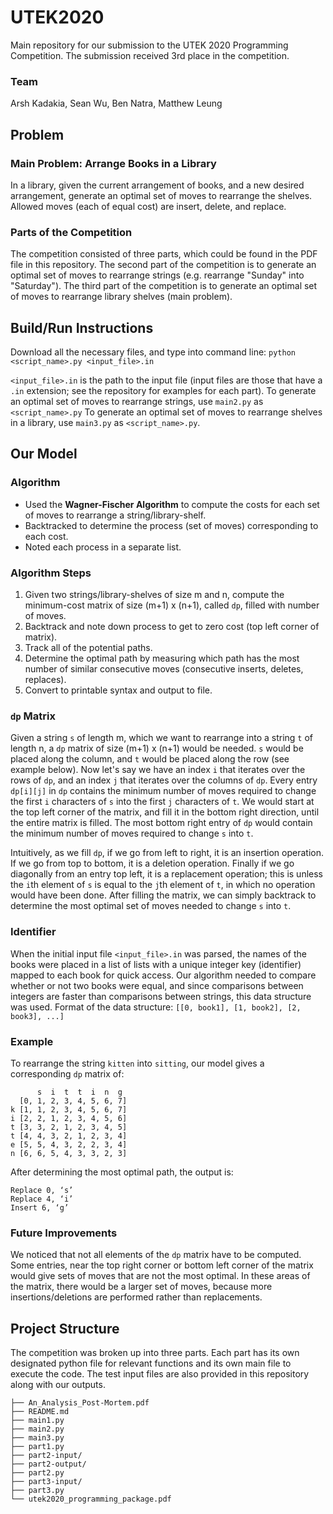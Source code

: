 # UTEK2020
Main repository for our submission to the UTEK 2020 Programming Competition. The submission received 3rd place in the competition.

### Team
Arsh Kadakia, Sean Wu, Ben Natra, Matthew Leung

## Problem
### Main Problem: Arrange Books in a Library
In a library, given the current arrangement of books, and a new desired arrangement, generate an optimal set of moves to rearrange the shelves. Allowed moves (each of equal cost) are insert, delete, and replace.

### Parts of the Competition
The competition consisted of three parts, which could be found in the PDF file in this repository. The second part of the competition is to generate an optimal set of moves to rearrange strings (e.g. rearrange "Sunday" into "Saturday"). The third part of the competition is to generate an optimal set of moves to rearrange library shelves (main problem).


## Build/Run Instructions
Download all the necessary files, and type into command line:
```python <script_name>.py <input_file>.in```


```<input_file>.in``` is the path to the input file (input files are those that have a ```.in``` extension; see the repository for examples for each part). To generate an optimal set of moves to rearrange strings, use ```main2.py``` as ```<script_name>.py``` To generate an optimal set of moves to rearrange shelves in a library, use ```main3.py``` as   ```<script_name>.py```.

## Our Model
### Algorithm
- Used the **Wagner-Fischer Algorithm** to compute the costs for each set of moves to rearrange a string/library-shelf.
- Backtracked to determine the process (set of moves) corresponding to each cost.
- Noted each process in a separate list.

### Algorithm Steps
1. Given two strings/library-shelves of size m and n, compute the minimum-cost matrix of size (m+1) x (n+1), called ```dp```, filled with number of moves.
2. Backtrack and note down process to get to zero cost (top left corner of matrix).
3. Track all of the potential paths.
4. Determine the optimal path by measuring which path has the most number of similar consecutive moves (consecutive inserts, deletes, replaces).
5. Convert to printable syntax and output to file.

### ```dp``` Matrix
Given a string ```s``` of length m, which we want to rearrange into a string ```t``` of length n, a ```dp``` matrix of size (m+1) x (n+1) would be needed. ```s``` would be placed along the column, and ```t``` would be placed along the row (see example below). Now let's say we have an index ```i``` that iterates over the rows of ```dp```, and an index ```j``` that iterates over the columns of ```dp```. Every entry ```dp[i][j]``` in ```dp``` contains the minimum number of moves required to change the first ```i``` characters of ```s``` into the first ```j``` characters of ```t```. We would start at the top left corner of the matrix, and fill it in the bottom right direction, until the entire matrix is filled. The most bottom right entry of ```dp``` would contain the minimum number of moves required to change ```s``` into ```t```.

Intuitively, as we fill ```dp```, if we go from left to right, it is an insertion operation. If we go from top to bottom, it is a deletion operation. Finally if we go diagonally from an entry top left, it is a replacement operation; this is unless the ```i```th element of ```s``` is equal to the ```j```th element of ```t```, in which no operation would have been done. After filling the matrix, we can simply backtrack to determine the most optimal set of moves needed to change ```s``` into ```t```.

### Identifier
When the initial input file ```<input_file>.in``` was parsed, the names of the books were placed in a list of lists with a unique integer key (identifier) mapped to each book for quick access. Our algorithm needed to compare whether or not two books were equal, and since comparisons between integers are faster than comparisons between strings, this data structure was used. Format of the data structure:
```[[0, book1], [1, book2], [2, book3], ...]```

### Example
To rearrange the string ```kitten``` into ```sitting```, our model gives a corresponding ```dp``` matrix of:
```
      s  i  t  t  i  n  g
  [0, 1, 2, 3, 4, 5, 6, 7]
k [1, 1, 2, 3, 4, 5, 6, 7]
i [2, 2, 1, 2, 3, 4, 5, 6]
t [3, 3, 2, 1, 2, 3, 4, 5]
t [4, 4, 3, 2, 1, 2, 3, 4]
e [5, 5, 4, 3, 2, 2, 3, 4]
n [6, 6, 5, 4, 3, 3, 2, 3]
```

After determining the most optimal path, the output is:
```
Replace 0, ‘s’
Replace 4, ‘i’
Insert 6, ‘g’
```

### Future Improvements

We noticed that not all elements of the ```dp``` matrix have to be computed. Some entries, near the top right corner or bottom left corner of the matrix would give sets of moves that are not the most optimal. In these areas of the matrix, there would be a larger set of moves, because more insertions/deletions are performed rather than replacements.

## Project Structure
The competition was broken up into three parts. Each part has its own designated python file for relevant functions and its own main file to execute the code. The test input files are also provided in this repository along with our outputs.

```
├── An_Analysis_Post-Mortem.pdf
├── README.md
├── main1.py
├── main2.py
├── main3.py
├── part1.py
├── part2-input/
├── part2-output/
├── part2.py
├── part3-input/
├── part3.py
└── utek2020_programming_package.pdf
```
